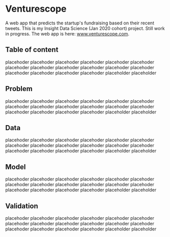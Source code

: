 # Venturescope
A web app that predicts the startup's fundraising based on their recent tweets. This is my Insight Data Science (Jan 2020 cohort) project. Still work in progress. The web app is here: www.venturescope.com.

## Table of content
placehoder placehoder placehoder placehoder placehoder placehoder placehoder placehoder placehoder placehoder placehoder placehoder placehoder placehoder placehoder placehoder placeholder placeholder

## Problem
placehoder placehoder placehoder placehoder placehoder placehoder placehoder placehoder placehoder placehoder placehoder placehoder placehoder placehoder placehoder placehoder placeholder placeholder

## Data
placehoder placehoder placehoder placehoder placehoder placehoder placehoder placehoder placehoder placehoder placehoder placehoder placehoder placehoder placehoder placehoder placeholder placeholder

## Model
placehoder placehoder placehoder placehoder placehoder placehoder placehoder placehoder placehoder placehoder placehoder placehoder placehoder placehoder placehoder placehoder placeholder placeholder

## Validation
placehoder placehoder placehoder placehoder placehoder placehoder placehoder placehoder placehoder placehoder placehoder placehoder placehoder placehoder placehoder placehoder placeholder placeholder
